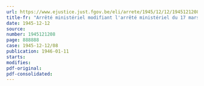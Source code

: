 ```yaml
---
url: https://www.ejustice.just.fgov.be/eli/arrete/1945/12/12/1945121208/justel
title-fr: "Arrêté ministériel modifiant l'arrêté ministériel du 17 mars 1945, portant création du Conseil professionnel de l'Industrie pharmaceutique"
date: 1945-12-12
source:
number: 1945121208
page: 888888
case: 1945-12-12/08
publication: 1946-01-11
starts:
modifies:
pdf-original:
pdf-consolidated:
---
```


